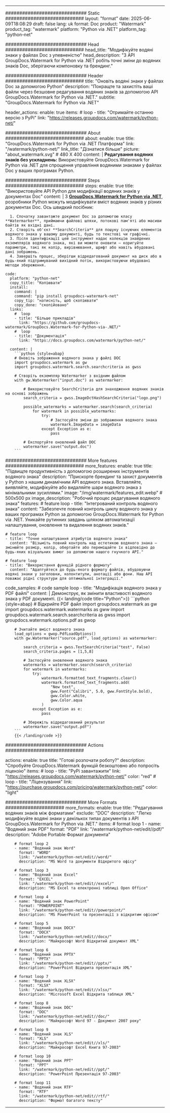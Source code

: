 
---
############################# Static ############################
layout: "format"
date:  2025-06-09T18:08:29
draft: false
lang: uk
format: Doc
product: "Watermark"
product_tag: "watermark"
platform: "Python via .NET"
platform_tag: "python-net"

############################# Head ############################
head_title: "Модифікуйте водяні знаки у файлах Doc з упевненістю"
head_description: "З API GroupDocs.Watermark for Python via .NET робіть точні зміни до водяних знаків Doc, зберігаючи компоновку та брендинг."

############################# Header ############################
title: "Оновіть водяні знаки у файлах Doc за допомогою Python" 
description: "Покращте та захистіть ваші файли через безшовне редагування водяних знаків за допомогою API GroupDocs.Watermark for Python via .NET."
subtitle: "GroupDocs.Watermark for Python via .NET" 

header_actions:
  enable: true
  items:
    #  loop
    - title: "Отримайте останню версію з PyPi"
      link: "https://releases.groupdocs.com/watermark/python-net/"
      
############################# About ############################
about:
    enable: true
    title: "GroupDocs.Watermark for Python via .NET Платформа"
    link: "/watermark/python-net/"
    link_title: "Дізнатися більше"
    picture: "about_watermark.svg" # 480 X 400
    content: |
       **Редагування водяних знаків без ускладнень:** Використовуйте GroupDocs.Watermark for Python via .NET для спрощення управління водяними знаками у файлах Doc у ваших програмах Python.

############################# Steps ############################
steps:
    enable: true
    title: "Використовуйте API Python для модифікації водяних знаків у документах Doc"
    content: |
      З **[GroupDocs.Watermark for Python via .NET](https://products.groupdocs.com/watermark/python-net/)**, розробники Python можуть модифікувати вміст водяних знаків у різних документах Doc. Ось швидкий посібник:
      
      1. Спочатку завантажте документ Doc за допомогою класу **Watermarker**, приймаючи файлові шляхи, потокові пам'яті або масиви байтів як вхідні дані.
      2. Створіть об'єкт **SearchCriteria** для пошуку існуючих елементів водяного знака у вашому документі, будь то текстові чи графічні.
      3. Після ідентифікації цей інструмент надає колекцію знайдених екземплярів водяного знака, які ви можете оновити — коригуйте параметри, такі як колір, вирівнювання, шрифт або навіть вбудовані дані зображень.
      4. Завершіть процес, зберігши відредагований документ на диск або в будь-який підтримуваний вихідний потік, використовуючи вбудовані методи збереження.
   
    code:
      platform: "python-net"
      copy_title: "Копіювати"
      install:
        command: |
        command: "pip install groupdocs-watermark-net"
        copy_tip: "натисніть, щоб скопіювати"
        copy_done: "скопійовано"
      links:
        #  loop
        - title: "Більше прикладів"
          link: "https://github.com/groupdocs-watermark/GroupDocs.Watermark-for-Python-via-.NET/"
        #  loop
        - title: "Документація"
          link: "https://docs.groupdocs.com/watermark/python-net/"
          
      content: |
        ```python {style=abap}
        # Оновіть зображення водяного знака у файлі DOC
        import groupdocs.watermark as gw
        import groupdocs.watermark.search.searchcriteria as gwss

        # Створіть екземпляр Watermarker з вхідним файлом
        with gw.Watermarker("input.doc") as watermarker:

            # Використовуйте SearchCriteria для знаходження водяних знаків на основі зображень
            search_criteria = gwss.ImageDctHashSearchCriteria("logo.png")

            possible_watermarks = watermarker.search(search_criteria)
                for watermark in possible_watermarks:
                    try:
                        # Застосуйте зміни до зображення водяного знака
                        watermark.ImageData = imageData
                    except Exception as e:
                        pass

            # Експортуйте оновлений файл DOC
            watermarker.save("output.doc")
        ```     

############################# More features ############################
more_features:
  enable: true
  title: "Підвищте продуктивність з допомогою розширених інструментів водяного знака"
  description: "Прискорте брендинг та захист документів у Python з нашим динамічним API водяного знака. Вставляйте, виявляйте, модифікуйте або видаляйте шари водяного знака з мінімальними зусиллями."
  image: "/img/watermark/features_edit.webp" # 500x500 px
  image_description: "Робочий процес редагування водяного знака"
  features:
    # feature loop
    - title: "Інтегрований контроль водяного знака"
      content: "Забезпечте повний контроль циклу водяного знака у ваших програмах Python за допомогою GroupDocs.Watermark for Python via .NET. Уникайте рутинних завдань шляхом автоматизації налаштування, оновлення та видалення водяних знаків."

    # feature loop
    - title: "Точне налаштування атрибутів водяного знака"
      content: "Візьміть повний контроль над естетикою водяного знака — змінюйте розмір, колір, обертайте або переміщайте їх відповідно до будь-яких візуальних вимог за допомогою нашого гнучкого API."

    # feature loop
    - title: "Використання функцій рідного формату"
      content: "Адаптуйтеся до будь-якого формату файлів, вбудовуючи водяні знаки у заголовки, колонтитули, анотації або фони. Наш API поважає рідні структури для оптимальної інтеграції."
      
  code_samples:
    # code sample loop
    - title: "Модифікація водяного знака у PDF файлі"
      content: |
        Демонструє, як змінити властивості водяного знака у PDF документі.
        {{< landing/code title="Python">}}
        ```python {style=abap}
        # Відкрийте PDF файл
        import groupdocs.watermark as gw
        import groupdocs.watermark.watermarks as gww
        import groupdocs.watermark.search.searchcriteria as gwss
        import groupdocs.watermark.options.pdf as gwop

        # Зчитайте вміст водяного знака
        load_options = gwop.PdfLoadOptions()
        with gw.Watermarker("source.pdf", load_options) as watermarker:

            search_criteria = gwss.TextSearchCriteria("test", False)
            search_criteria.pages = [1,5,8]

            # Застосуйте оновлення водяного знака
            watermarks = watermarker.search(search_criteria)
            for watermark in watermarks:
                try:
                    watermark.formatted_text_fragments.clear()
                    watermark.formatted_text_fragments.add(
                        "New text", 
                        gww.Font("Calibri", 5.0, gww.FontStyle.bold), 
                        gww.Color.white, 
                        gww.Color.aqua
                    )
                except Exception as e:
                    pass
        
            # Збережіть відредагований результат
            watermarker.save("output.pdf")
        ```
        {{< /landing/code >}}


############################# Actions ############################

actions:
  enable: true
  title: "Готові розпочати роботу?"
  description: "Спробуйте GroupDocs.Watermark функцій безкоштовно або попросіть ліцензію"
  items:
    #  loop
    - title: "PyPi завантажити"
      link: "https://releases.groupdocs.com/watermark/python-net/"
      color: "red"
        #  loop
    - title: "Ліцензування"
      link: "https://purchase.groupdocs.com/pricing/watermark/python-net/"
      color: "light"


############################# More Formats #####################
more_formats:
    enable: true
    title: "Редагування водяних знаків між форматами"
    exclude: "DOC"
    description: "Легко модифікуйте водяні знаки у декількох типах документів з API GroupDocs.Watermark for Python via .NET."
    items: 
        # format loop 1
        - name: "Водяний знак PDF"
          format: "PDF"
          link: "/watermark/python-net/edit//pdf/"
          description: "Adobe Portable Формат документа"

        # format loop 2
        - name: "Водяний знак Word"
          format: "WORD"
          link: "/watermark/python-net/edit//word/"
          description: "MS Word та документи Відкритого офісу"
          
        # format loop 3
        - name: "Водяний знак Excel"
          format: "EXCEL"
          link: "/watermark/python-net/edit//excel/"
          description: "MS Excel та електронні таблиці Open Office"

        # format loop 4
        - name: "Водяний знак PowerPoint"
          format: "POWERPOINT"
          link: "/watermark/python-net/edit//powerpoint/"
          description: "MS PowerPoint та презентації з відкритим офісом"

        # format loop 5
        - name: "Водяний знак DOCX"
          format: "DOCX"
          link: "/watermark/python-net/edit//docx/"
          description: "Майкрософт Word Відкритий документ XML"
          
        # format loop 6
        - name: "Водяний знак PPTX"
          format: "PPTX"
          link: "/watermark/python-net/edit//pptx/"
          description: "PowerPoint Відкрита презентація XML"
          
        # format loop 7
        - name: "Водяний знак XLSX"
          format: "XLSX"
          link: "/watermark/python-net/edit//xlsx/"
          description: "Microsoft Excel Відкрита таблиця XML"

        # format loop 8
        - name: "Водяний знак DOC"
          format: "DOC"
          link: "/watermark/python-net/edit//doc/"
          description: "Майкрософт Word 97 - Документ 2007 року"

        # format loop 9
        - name: "Водяний знак XLS"
          format: "XLS"
          link: "/watermark/python-net/edit//xls/"
          description: "Майкрософт Excel Книга 97-2003"

        # format loop 10
        - name: "Водяний знак PPT"
          format: "PPT"
          link: "/watermark/python-net/edit//ppt/"
          description: "PowerPoint Презентація 97-2003"

        # format loop 11
        - name: "Водяний знак RTF"
          format: "RTF"
          link: "/watermark/python-net/edit//rtf/"
          description: "Формат багатого тексту"

---